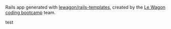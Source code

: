 Rails app generated with [lewagon/rails-templates](https://github.com/lewagon/rails-templates), created by the [Le Wagon coding bootcamp](https://www.lewagon.com) team.


test
